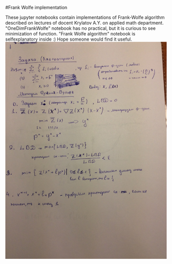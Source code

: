 #Frank Wolfe implementation

These jupyter notebooks contain implementations of Frank-Wolfe algorithm described on lectures of docent Krylatov A.Y. on applied math department.
"OneDimFrankWolfe" notebook has no practical, but it is curious to see minimization of function.
"Frank Wolfe algorithm" notebook is selfexplanatory inside :)
Hope someone would find it useful.
![FW lectures](/images/uohk6lTetNI.jpg)
